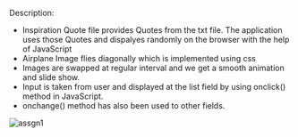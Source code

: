 Description:
- Inspiration Quote file provides Quotes from the txt file. The application uses those Quotes and dispalyes randomly on the browser with the help of JavaScript
- Airplane Image flies diagonally which is implemented using css
- Images are swapped at regular interval and we get a smooth animation and slide show.
- Input is taken from user and displayed at the list field by using onclick() method in JavaScript.
- onchange() method has also been used to other fields.

![assgn1](https://user-images.githubusercontent.com/52541140/104107862-ddf8f180-52e5-11eb-8150-f7b1b675e27d.PNG)
